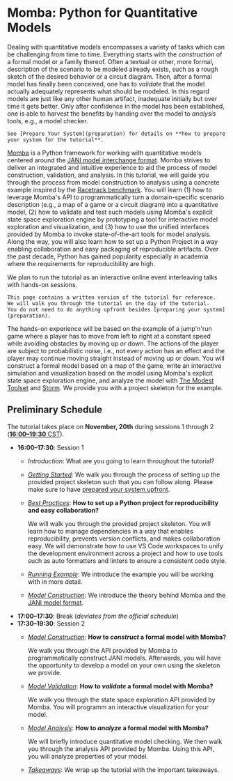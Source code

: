 # Momba: Python for Quantitative Models

Dealing with quantitative models encompasses a variety of tasks which can be challenging from time to time.
Everything starts with the *construction* of a formal model or a family thereof.
Often a textual or other, more formal, description of the scenario to be modeled already exists, such as a rough sketch of the desired behavior or a circuit diagram.
Then, after a formal model has finally been conceived, one has to *validate* that the model actually adequately represents what should be modeled.
In this regard models are just like any other human artifact, inadequate initially but over time it gets better.
Only after confidence in the model has been established, one is able to harvest the benefits by handing over the model to *analysis* tools, e.g., a model checker.

```{important}
See [Prepare Your System](preparation) for details on **how to prepare your system for the tutorial**.
```

[Momba](https://momba.dev) is a Python framework for working with quantitative models centered around the [JANI model interchange format](https://jani-spec.org).
Momba strives to deliver an integrated and intuitive experience to aid the process of model construction, validation, and analysis.
In this tutorial, we will guide you through the process from model construction to analysis using a concrete example inspired by the [Racetrack benchmark](https://racetrack.perspicuous-computing.science/).
You will learn (1) how to leverage Momba's API to programmatically turn a domain-specific scenario description (e.g., a map of a game or a circuit diagram) into a quantitative model, (2) how to validate and test such models using Momba's explicit state space exploration engine by prototyping a tool for interactive model exploration and visualization, and (3) how to use the unified interfaces provided by Momba to invoke state-of-the-art tools for model analysis.
Along the way, you will also learn how to set up a Python Project in a way enabling collaboration and easy packaging of reproducible artifacts.
Over the past decade, Python has gained popularity especially in academia where the requirements for reproducibility are high.

We plan to run the tutorial as an interactive online event interleaving talks with hands-on sessions.

```{hint}
This page contains a written version of the tutorial for reference.
We will walk you through the tutorial on the day of the tutorial.
You do not need to do anything upfront besides [preparing your system](preparation).
```

The hands-on experience will be based on the example of a jump'n'run game where a player has to move from left to right at a constant speed while avoiding obstacles by moving up or down.
The actions of the player are subject to probabilistic noise, i.e., not every action has an effect and the player may continue moving straight instead of moving up or down.
You will construct a formal model based on a map of the game, write an interactive simulation and visualization based on the model using Momba's explicit state space exploration engine, and analyze the model with [The Modest Toolset](https://modestchecker.org) and [Storm](https://www.stormchecker.org/).
We provide you with a project skeleton for the example.


## Preliminary Schedule

The tutorial takes place on **November, 20th** during sessions 1 through 2 ([**16:00–19:30** CST](https://www.timeanddate.com/worldclock/fixedtime.html?msg=FM%2721%3A+Momba+Tutorial&iso=20211120T16&p1=33&ah=3&am=30)).

- **16:00–17:30**: Session 1
  - *Introduction*: What are you going to learn throughout the tutorial?
  - [*Getting Started*](tutorial/getting-started): We walk you through the process of setting up the provided project skeleton such that you can follow along.
    Please make sure to have [prepared your system upfront](preparation).
  - [*Best Practices*](tutorial/best-practices): **How to set up a Python project for reproducibility and easy collaboration?**

      We will walk you through the provided project skeleton.
      You will learn how to manage dependencies in a way that enables reproducibility, prevents version conflicts, and makes collaboration easy.
      We will demonstrate how to use VS Code workspaces to unify the development environment across a project and how to use tools such as auto formatters and linters to ensure a consistent code style.
  - [*Running Example*](tutorial/running-example): We introduce the example you will be working with in more detail.
  - [*Model Construction*](tutorial/model-construction):
      We introduce the theory behind Momba and the [JANI model format](https://jani-spec.org).
- **17:00–17:30**: Break (*deviates from the official schedule*)
- **17:30–19:30**: Session 2
  - [*Model Construction*](tutorial/model-construction): **How to *construct* a formal model with Momba?**

      We walk you through the API provided by Momba to programmatically construct JANI models.
      Afterwards, you will have the opportunity to develop a model on your own using the skeleton we provide.
  - [*Model Validation*](tutorial/model-validation): **How to *validate* a formal model with Momba?**

      We walk you through the state space exploration API provided by Momba.
      You will programm an interactive visualization for your model.
  - [*Model Analysis*](tutorial/model-analysis): **How to *analyze* a formal model with Momba?**

      We will briefly introduce quantitative model checking.
      We then walk you through the analysis API provided by Momba.
      Using this API, you will analyze properties of your model.
  - [*Takeaways*](tutorial/takeaways): We wrap up the tutorial with the important takeaways.